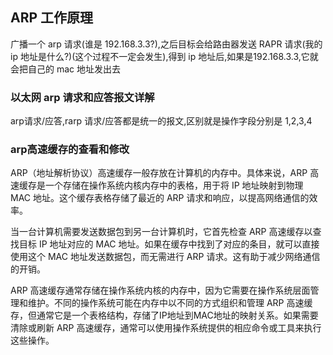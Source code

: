 ## ARP 工作原理
广播一个 arp 请求(谁是 192.168.3.3?),之后目标会给路由器发送 RAPR 请求(我的ip 地址是什么?)(这个过程不一定会发生),得到 ip 地址后,如果是192.168.3.3,它就会把自己的 mac 地址发出去

### 以太网 arp 请求和应答报文详解
arp请求/应答,rarp 请求/应答都是统一的报文,区别就是操作字段分别是 1,2,3,4

### arp高速缓存的查看和修改
ARP（地址解析协议）高速缓存一般存放在计算机的内存中。具体来说，ARP 高速缓存是一个存储在操作系统内核内存中的表格，用于将 IP 地址映射到物理 MAC 地址。这个缓存表格存储了最近的 ARP 请求和响应，以提高网络通信的效率。

当一台计算机需要发送数据包到另一台计算机时，它首先检查 ARP 高速缓存以查找目标 IP 地址对应的 MAC 地址。如果在缓存中找到了对应的条目，就可以直接使用这个 MAC 地址发送数据包，而无需进行 ARP 请求。这有助于减少网络通信的开销。

ARP 高速缓存通常存储在操作系统内核的内存中，因为它需要在操作系统层面管理和维护。不同的操作系统可能在内存中以不同的方式组织和管理 ARP 高速缓存，但通常它是一个表格结构，存储了IP地址到MAC地址的映射关系。如果需要清除或刷新 ARP 高速缓存，通常可以使用操作系统提供的相应命令或工具来执行这些操作。


